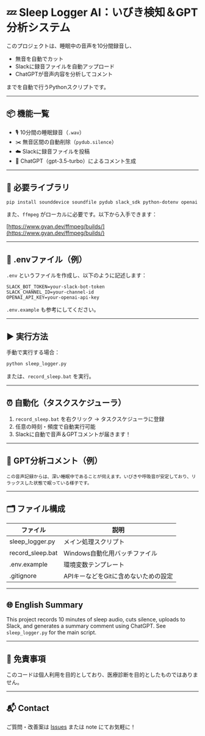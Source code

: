 # 💤 Sleep Logger AI：いびき検知＆GPT分析システム

このプロジェクトは、睡眠中の音声を10分間録音し、
- 無音を自動でカット
- Slackに録音ファイルを自動アップロード
- ChatGPTが音声内容を分析してコメント

までを自動で行うPythonスクリプトです。

---

## 📦 機能一覧
- 🎙️ 10分間の睡眠録音（`.wav`）
- ✂️ 無音区間の自動削除（`pydub.silence`）
- ☁️ Slackに録音ファイルを投稿
- 🤖 ChatGPT（gpt-3.5-turbo）によるコメント生成

---

## 🧰 必要ライブラリ

```bash
pip install sounddevice soundfile pydub slack_sdk python-dotenv openai
````

また、`ffmpeg` がローカルに必要です。以下から入手できます：

[https://www.gyan.dev/ffmpeg/builds/](https://www.gyan.dev/ffmpeg/builds/)

---

## 🔐 .envファイル（例）

`.env` というファイルを作成し、以下のように記述します：

```env
SLACK_BOT_TOKEN=your-slack-bot-token
SLACK_CHANNEL_ID=your-channel-id
OPENAI_API_KEY=your-openai-api-key
```

`.env.example` も参考にしてください。

---

## ▶️ 実行方法

手動で実行する場合：

```bash
python sleep_logger.py
```

または、`record_sleep.bat` を実行。

---

## ⏰ 自動化（タスクスケジューラ）

1. `record_sleep.bat` を右クリック → タスクスケジューラに登録
2. 任意の時刻・頻度で自動実行可能
3. Slackに自動で音声＆GPTコメントが届きます！

---

## 🧠 GPT分析コメント（例）

```
この音声記録からは、深い睡眠中であることが伺えます。いびきや呼吸音が安定しており、リラックスした状態で眠っている様子です。
```

---

## 🗂️ ファイル構成

| ファイル           | 説明                              |
| ----------------- | ----------------------------------|
| sleep\_logger.py  | メイン処理スクリプト                |
| record\_sleep.bat | Windows自動化用バッチファイル       |
| .env.example      | 環境変数テンプレート                |
| .gitignore        | APIキーなどをGitに含めないための設定 |

---

## 🌐 English Summary

This project records 10 minutes of sleep audio, cuts silence, uploads to Slack, and generates a summary comment using ChatGPT. See `sleep_logger.py` for the main script.

---

## 🤝 免責事項

このコードは個人利用を目的としており、医療診断を目的としたものではありません。

---

## 📬 Contact

ご質問・改善案は [Issues](https://github.com/QP12cGPT/sleep-logger-ai/issues) または note にてお気軽に！
